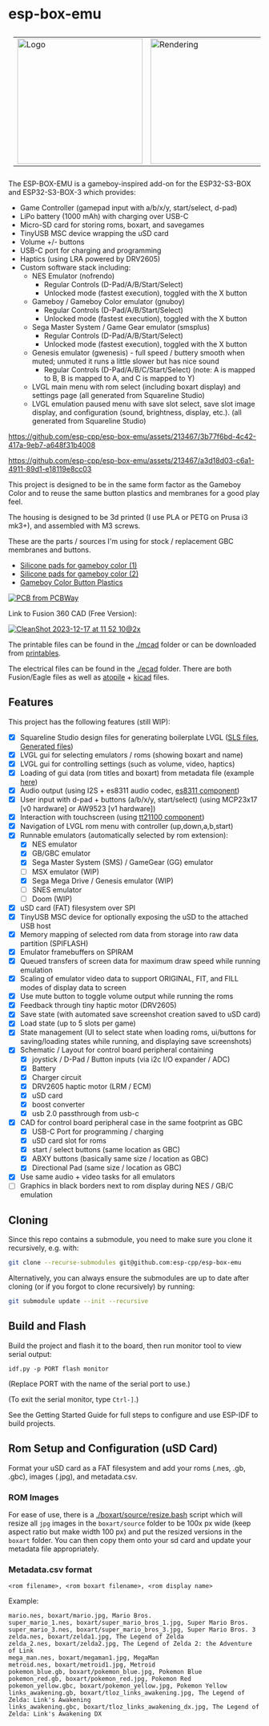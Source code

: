 # esp-box-emu

<table style="padding:10px">
    <tr>
        <td><img src="./logo/logo.jpeg" alt="Logo" width="250" height="250"></td>
        <td><img src="./images/gbc_2023-Dec-17_06-18-11PM-000_CustomizedView36611443813.png" alt="Rendering" height="250"></td>
    </tr>
</table>

The ESP-BOX-EMU is a gameboy-inspired add-on for the ESP32-S3-BOX and
ESP32-S3-BOX-3 which provides:
- Game Controller (gamepad input with a/b/x/y, start/select, d-pad)
- LiPo battery (1000 mAh) with charging over USB-C
- Micro-SD card for storing roms, boxart, and savegames
- TinyUSB MSC device wrapping the uSD card
- Volume +/- buttons
- USB-C port for charging and programming
- Haptics (using LRA powered by DRV2605)
- Custom software stack including:
  - NES Emulator (nofrendo)
    - Regular Controls (D-Pad/A/B/Start/Select)
    - Unlocked mode (fastest execution), toggled with the X button
  - Gameboy / Gameboy Color emulator (gnuboy)
    - Regular Controls (D-Pad/A/B/Start/Select)
    - Unlocked mode (fastest execution), toggled with the X button
  - Sega Master System / Game Gear emulator (smsplus)
    - Regular Controls (D-Pad/A/B/Start/Select)
    - Unlocked mode (fastest execution), toggled with the X button
  - Genesis emulator (gwenesis) - full speed / buttery smooth when muted; unmuted it runs a little slower but has nice sound
    - Regular Controls (D-Pad/A/B/C/Start/Select) (note: A is mapped to B, B is mapped to A, and C is mapped to Y)
  - LVGL main menu with rom select (including boxart display) and settings page
    (all generated from Squareline Studio)
  - LVGL emulation paused menu with save slot select, save slot image display,
    and configuration (sound, brightness, display, etc.). (all generated from
    Squareline Studio)

https://github.com/esp-cpp/esp-box-emu/assets/213467/3b77f6bd-4c42-417a-9eb7-a648f31b4008

https://github.com/esp-cpp/esp-box-emu/assets/213467/a3d18d03-c6a1-4911-89d1-e18119e8cc03

This project is designed to be in the same form factor as the Gameboy Color and
to reuse the same button plastics and membranes for a good play feel.

The housing is designed to be 3d printed (I use PLA or PETG on Prusa i3 mk3+),
and assembled with M3 screws.

These are the parts / sources I'm using for stock / replacement GBC membranes
and buttons.

- [Silicone pads for gameboy color (1)](https://funnyplaying.com/collections/product/products/gbc-replacement-silicone-pads)
- [Silicone pads for gameboy color (2)](https://www.retromodding.com/products/game-boy-color-silicone-pads)
- [Gameboy Color Button Plastics](https://funnyplaying.com/collections/product/products/cgb-custom-buttons?variant=39333911920701)

<a href="https://www.pcbway.com/project/shareproject/ESP_BOX_EMU_92551d33.html"><img src="https://www.pcbway.com/project/img/images/frompcbway-1220.png" alt="PCB from PCBWay" /></a>

Link to Fusion 360 CAD (Free Version):

[![CleanShot 2023-12-17 at 11 52 10@2x](https://github.com/esp-cpp/esp-box-emu/assets/213467/da8a5d3b-a015-4a34-a58a-ef6c1c635c9c)](https://a360.co/3le5oCQ)

The printable files can be found in the [./mcad](./mcad) folder or can be
downloaded from
[printables](https://www.printables.com/model/396931-esp-box-emu).

The electrical files can be found in the [./ecad](./ecad) folder. There are both Fusion/Eagle files as well as [atopile](https://atopile.io) + [kicad](https://kicad.org) files.

## Features

This project has the following features (still WIP): 

 - [x] Squareline Studio design files for generating boilerplate LVGL ([SLS files](./squareline), [Generated files](./components/gui/generated))
 - [x] LVGL gui for selecting emulators / roms (showing boxart and name)
 - [x] LVGL gui for controlling settings (such as volume, video, haptics)
 - [x] Loading of gui data (rom titles and boxart) from metadata file (example [here](./metadata.csv))
 - [x] Audio output (using I2S + es8311 audio codec, [es8311 component](./components/codec))
 - [x] User input with d-pad + buttons (a/b/x/y, start/select) (using MCP23x17 [v0 hardware] or AW9523 [v1 hardware])
 - [x] Interaction with touchscreen (using [tt21100 component](./components/tt21100))
 - [x] Navigation of LVGL rom menu with controller (up,down,a,b,start)
 - [x] Runnable emulators (automatically selected by rom extension):
   - [x] NES emulator
   - [x] GB/GBC emulator
   - [x] Sega Master System (SMS) / GameGear (GG) emulator
   - [ ] MSX emulator (WIP)
   - [x] Sega Mega Drive / Genesis emulator (WIP)
   - [ ] SNES emulator
   - [ ] Doom (WIP)
 - [x] uSD card (FAT) filesystem over SPI
 - [x] TinyUSB MSC device for optionally exposing the uSD to the attached USB host
 - [x] Memory mapping of selected rom data from storage into raw data partition
       (SPIFLASH)
 - [X] Emulator framebuffers on SPIRAM 
 - [x] Queued transfers of screen data for maximum draw speed while running emulation
 - [x] Scaling of emulator video data to support ORIGINAL, FIT, and FILL modes of display data to screen
 - [x] Use mute button to toggle volume output while running the roms
 - [x] Feedback through tiny haptic motor (DRV2605)
 - [x] Save state (with automated save screenshot creation saved to uSD card)
 - [x] Load state (up to 5 slots per game)
 - [x] State management (UI to select state when loading roms, ui/buttons for
       saving/loading states while running, and displaying save screenshots)
 - [x] Schematic / Layout for control board peripheral containing
   - [x] joystick / D-Pad / Button inputs (via i2c I/O expander / ADC)
   - [x] Battery
   - [x] Charger circuit
   - [x] DRV2605 haptic motor (LRM / ECM)
   - [x] uSD card
   - [x] boost converter
   - [x] usb 2.0 passthrough from usb-c
 - [x] CAD for control board peripheral case in the same footprint as GBC
   - [x] USB-C Port for programming / charging
   - [x] uSD card slot for roms
   - [x] start / select buttons (same location as GBC)
   - [x] ABXY buttons (basically same size / location as GBC)
   - [x] Directional Pad (same size / location as GBC)
 - [x] Use same audio + video tasks for all emulators
 - [ ] Graphics in black borders next to rom display during NES / GB/C emulation
    
## Cloning

Since this repo contains a submodule, you need to make sure you clone it
recursively, e.g. with:

``` sh
git clone --recurse-submodules git@github.com:esp-cpp/esp-box-emu
```

Alternatively, you can always ensure the submodules are up to date after cloning
(or if you forgot to clone recursively) by running:

``` sh
git submodule update --init --recursive
```

## Build and Flash

Build the project and flash it to the board, then run monitor tool to view serial output:

```
idf.py -p PORT flash monitor
```

(Replace PORT with the name of the serial port to use.)

(To exit the serial monitor, type ``Ctrl-]``.)

See the Getting Started Guide for full steps to configure and use ESP-IDF to build projects.

## Rom Setup and Configuration (uSD Card)

Format your uSD card as a FAT filesystem and add your roms (.nes, .gb, .gbc),
images (.jpg), and metadata.csv.

### ROM Images

For ease of use, there is a
[./boxart/source/resize.bash](./boxart/source/resize.bash) script which will
resize all `jpg` images in the `boxart/source` folder to be 100x px wide (keep
aspect ratio but make width 100 px) and put the resized versions in the `boxart`
folder. You can then copy them onto your sd card and update your metadata file
appropriately.

### Metadata.csv format

``` csv
<rom filename>, <rom boxart filename>, <rom display name>
```

Example:

``` csv
mario.nes, boxart/mario.jpg, Mario Bros.
super_mario_1.nes, boxart/super_mario_bros_1.jpg, Super Mario Bros.
super_mario_3.nes, boxart/super_mario_bros_3.jpg, Super Mario Bros. 3
zelda.nes, boxart/zelda1.jpg, The Legend of Zelda
zelda_2.nes, boxart/zelda2.jpg, The Legend of Zelda 2: the Adventure of Link
mega_man.nes, boxart/megaman1.jpg, MegaMan
metroid.nes, boxart/metroid1.jpg, Metroid
pokemon_blue.gb, boxart/pokemon_blue.jpg, Pokemon Blue
pokemon_red.gb, boxart/pokemon_red.jpg, Pokemon Red
pokemon_yellow.gbc, boxart/pokemon_yellow.jpg, Pokemon Yellow
links_awakening.gb, boxart/tloz_links_awakening.jpg, The Legend of Zelda: Link's Awakening
links_awakening.gbc, boxart/tloz_links_awakening_dx.jpg, The Legend of Zelda: Link's Awakening DX
```
